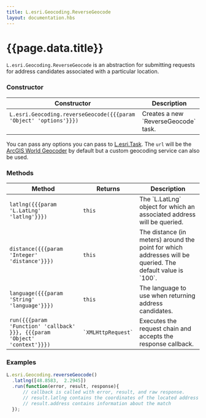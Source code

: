 ```yaml
---
title: L.esri.Geocoding.ReverseGeocode
layout: documentation.hbs
---
```


# {{page.data.title}}

`L.esri.Geocoding.ReverseGeocode` is an abstraction for submitting requests for address candidates associated with a particular location.

### Constructor

<table>
    <thead>
        <tr>
            <th>Constructor</th>
            <th>Description</th>
        </tr>
    </thead>
    <tbody>
        <tr>
            <td>
            <code>L.esri.Geocoding.reverseGeocode({{{param 'Object' 'options'}}})</code><br><br>
            </td>
            <td>Creates a new `ReverseGeocode` task.</td>
        </tr>
    </tbody>
</table>

You can pass any options you can pass to [L.esri.Task](task.html). The `url` will be the [ArcGIS World Geocoder](https://developers.arcgis.com/rest/geocode/api-reference/overview-world-geocoding-service.htm) by default but a custom geocoding service can also be used.


### Methods

<table>
    <thead>
        <tr>
            <th>Method</th>
            <th>Returns</th>
            <th>Description</th>
        </tr>
    </thead>
    <tbody>
        <tr>
            <td><code>latlng({{{param 'L.LatLng' 'latlng'}}})</code></td>
            <td><code>this</code></td>
            <td>The `L.LatLng` object for which an associated address will be queried.
            </td>
        </tr>
        <tr>
            <td><code>distance({{{param 'Integer' 'distance'}}})</code></td>
            <td><code>this</code></td>
            <td>The distance (in meters) around the point for which addresses will be queried.  The default value is `100`.
            </td>
        </tr>
        <tr>
            <td><code>language({{{param 'String' 'language'}}})</code></td>
            <td><code>this</code></td>
            <td>The language to use when returning address candidates.
            </td>
        </tr>
        <tr>
            <td><code>run({{{param 'Function' 'callback' }}}, {{{param 'Object' 'context'}}})</code></td>
            <td><code>`XMLHttpRequest`</code></td>
            <td>Executes the request chain and accepts the response callback.
            </td>
        </tr>
    </tbody>
</table>

### Examples

```js
L.esri.Geocoding.reverseGeocode()
  .latlng([48.8583,  2.2945])
  .run(function(error, result, response){
      // callback is called with error, result, and raw response.
      // result.latlng contains the coordinates of the located address
      // result.address contains information about the match
  });
```
